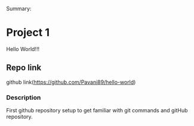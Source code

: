 Summary:

# Project 1

Hello World!!!

## Repo link

github link(https://github.com/Pavani89/hello-world)

### Description

First github repository setup to get familiar with git commands and gitHub repository.
